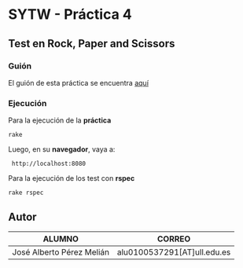 # SYTW - Práctica 4 #
## Test en Rock, Paper and Scissors ##

### Guión  
El guión de esta práctica se encuentra [aquí](https://dl.dropboxusercontent.com/u/14539152/LPP/LPPbook/node375.html)

### Ejecución
Para la ejecución de la **práctica**

    rake

Luego, en su **navegador**, vaya a:

     http://localhost:8080

Para la ejecución de los test con **rspec**

    rake rspec

 
  Autor
-------
| ALUMNO | CORREO |
| ---------- | ---------- |
| José Alberto Pérez Melián   | alu0100537291[AT]ull.edu.es   |